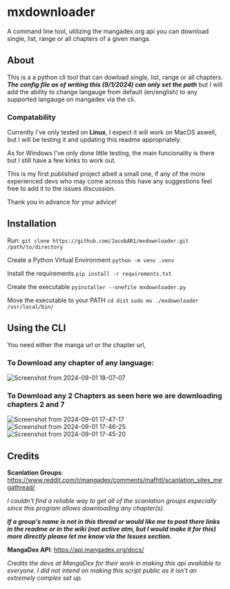 # mxdownloader
A command line tool, utilizing the mangadex.org api you can download single, list, range or all chapters of a given manga. 



## About 
This is a a python cli tool that can dowload single, list, range or all chapters. **_The config file as of writing this (9/1/2024) can only set the path_** but I will add the ability to change langauge from default (en/english) to any supported langauge on mangadex via the cli.

### Compatability 
Currently I've only tested on **Linux**, I expect it will work on MacOS aswell, but I will be testing it and updating this readme appropriately. 

As for Windows I've only done  little testing, the main funcionality is there but I still have a few kinks to work out.

This is my first _published_ project albeit a small one, if any of the more experienced devs who may come across this have any suggestions feel free to add it to the issues discussion. 

Thank you in advance for your advice!

## Installation 
Run: 
`git clone https://github.com/JacobAR1/mxdownloader.git /path/to/directory`

Create a Python Virtual Environment 
`python -m venv .venv`

Install the requirements 
`pip install -r requirements.txt`

Create the executable
`pyinstaller --onefile mxdownloader.py`

Move the executable to your PATH
`cd dist`
`sudo mv ./mxdownloader /usr/local/bin/`


## Using the CLI 
You need either the manga url or the chapter url,
### To Download any chapter of any language: 
![Screenshot from 2024-09-01 18-07-07](https://github.com/user-attachments/assets/da1aa90e-9ef2-4ef1-8a01-e8595a845ef7)

### To Download any 2 Chapters as seen here we are downloading chapters 2 and 7 
![Screenshot from 2024-09-01 17-47-17](https://github.com/user-attachments/assets/76334fa4-10db-4bfb-b60d-fae3d1484dcd)
![Screenshot from 2024-09-01 17-46-25](https://github.com/user-attachments/assets/36d5e844-0fac-4f44-8558-8016c9f519ba)
![Screenshot from 2024-09-01 17-45-20](https://github.com/user-attachments/assets/bcf7aeca-5c95-4037-86ca-4edbfbe627cd)



## Credits 
**Scanlation Groups**: https://www.reddit.com/r/mangadex/comments/mafhtl/scanlation_sites_megathread/


_I couldn't find a reliable way to get all of the scanlation groups especially since this program allows downloading any chapter(s)._

**_If a group's name is not in this thread or would like me to post there links in the readme or in the wiki (not active atm, but I would make it for this) more directly please let me know via the Issues section._**

**MangaDex API**: https://api.mangadex.org/docs/

_Credits the devs at MangaDex for their work in making this api available to everyone. I did not intend on making this script public as it isn't an extremely complex set up._
